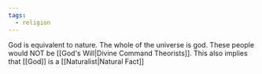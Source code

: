 ```yaml
---
tags:
  - religion
---
```

God is equivalent to nature.
The whole of the universe is god.
These people would NOT be [[God's Will|Divine Command Theorists]].
This also implies that [[God]] is a [[Naturalist|Natural Fact]]